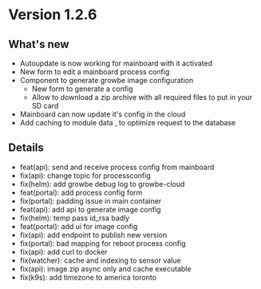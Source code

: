 # Version 1.2.6

## What's new

* Autoupdate is now working for mainboard with it activated
* New form to edit a mainboard process config
* Component to generate growbe image configuration
    * New form to generate a config
    * Allow to download a zip archive with all required files to put in your SD card
* Mainboard can now update it's config in the cloud
* Add caching to module data , to optimize request to the database

## Details

* feat(api): send and receive process config from mainboard
* fix(api): change topic for processconfig
* fix(helm): add growbe debug log to growbe-cloud
* feat(portal): add process config form
* fix(portal): padding issue in main container
* feat(api): add api to generate image config
* fix(helm): temp pass id_rsa badly
* feat(portal): add ui for image config
* fix(api): add endpoint to publish new version
* fix(portal): bad mapping for reboot process config
* fix(api): add curl to docker
* fix(watcher): cache and indexing to sensor value
* fix(api): image zip async only and cache executable
* fix(k9s): add timezone to america toronto
